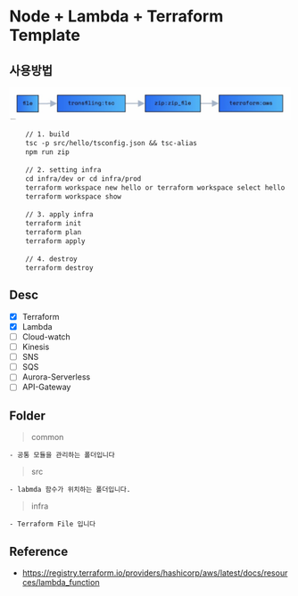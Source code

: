 # Node + Lambda + Terraform Template

## 사용방법

![arhc](./public/arch.jpg)

```
    // 1. build
    tsc -p src/hello/tsconfig.json && tsc-alias
    npm run zip

    // 2. setting infra
    cd infra/dev or cd infra/prod
    terraform workspace new hello or terraform workspace select hello
    terraform workspace show

    // 3. apply infra
    terraform init
    terraform plan
    terraform apply

    // 4. destroy
    terraform destroy

```

## Desc

- [x] Terraform
- [x] Lambda
- [ ] Cloud-watch
- [ ] Kinesis
- [ ] SNS
- [ ] SQS
- [ ] Aurora-Serverless
- [ ] API-Gateway

<!-- - [ ] AWS CodePipeline
- [ ] AWS CloudFormation
- [ ] AWS CodeBuild -->

## Folder

> common

    - 공통 모듈을 관리하는 폴더입니다

> src

    - labmda 함수가 위치하는 폴더입니다.

> infra

    - Terraform File 입니다

## Reference

- https://registry.terraform.io/providers/hashicorp/aws/latest/docs/resources/lambda_function
